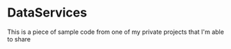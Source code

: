 # DataServices
This is a piece of sample code from one of my private projects that I'm able to share
